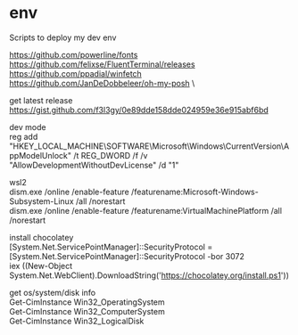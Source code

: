 # env
Scripts to deploy my dev env

https://github.com/powerline/fonts \
https://github.com/felixse/FluentTerminal/releases \
https://github.com/ppadial/winfetch \
https://github.com/JanDeDobbeleer/oh-my-posh \

get latest release \
https://gist.github.com/f3l3gy/0e89dde158dde024959e36e915abf6bd

dev mode \
reg add "HKEY_LOCAL_MACHINE\SOFTWARE\Microsoft\Windows\CurrentVersion\AppModelUnlock" /t REG_DWORD /f /v "AllowDevelopmentWithoutDevLicense" /d "1"

wsl2 \
dism.exe /online /enable-feature /featurename:Microsoft-Windows-Subsystem-Linux /all /norestart \
dism.exe /online /enable-feature /featurename:VirtualMachinePlatform /all /norestart

install chocolatey \
[System.Net.ServicePointManager]::SecurityProtocol = [System.Net.ServicePointManager]::SecurityProtocol -bor 3072 \
iex ((New-Object System.Net.WebClient).DownloadString('https://chocolatey.org/install.ps1'))

get os/system/disk info \
Get-CimInstance Win32_OperatingSystem \
Get-CimInstance Win32_ComputerSystem \
Get-CimInstance Win32_LogicalDisk